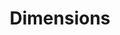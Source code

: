 ---
layout: default
bigquery: https://console.cloud.google.com/bigquery?p=covid-19-dimensions-ai&page=table&d=data&t=publications
contributors: Digital Science, https://www.digital-science.com/
cost: Free for personal, non-commercial use.
description: Dimensions contains more than 100 million publications, ranging from
  articles published in scholarly journals, books and book chapters, to preprints
  and conference proceedings. All publications are contextualized with linked data
  sets, funding, publications, patents, clinical trials, and policy documents. You
  can also view associated categories, funders, institutions, and researcher profiles.
documentation: https://docs.dimensions.ai/bigquery/index.html
last_edit: 04/12/2022, 21:24:20
location: https://www.dimensions.ai/products/free/
maintained_by: Digital Science, https://www.digital-science.com/
schema_fields:
- mesh_terms
- publication_date
- filing_date
- original_assignee_orgs
- end_year
- open_access_categories_v2
- proceedings_title
- patent_ids
- date_inserted
- inventor_names
- editors
- active_years
- funding_cad
- funding_gbp
- publisher
- funder_org_countries
- funding_jpy
- embargo_date
- phase
- supporting_grant_ids
- research_orgs
- research_org_countries
- funding_currency
- legal_events
- category_for
- address
- altmetrics
- reference_ids
- brief_title
- established
- concepts
- assignee_orgs
- category_icrp_cso
- gender
- associated_publication_pmid
- citation_string
- expiration_year
- family_members_ids
- funder_org
- name
- publication_ids
- language
- filing_status
- family_count
- investigators
- book_title
- research_org_country_names
- category_icrp_ct
- wikipedia_url
- pmcid
- pmid
- date_online
- cpc
- category_bra
- type
- source_id
- abstract
- description
- associated_publication_id
- subtitles
- current_assignee_countries
- eisbn
- current_assignee_orgs
- expiration_date
- registry
- issue
- acronym
- funder_org_state_codes
- citations_count
- original_title
- funding_aud
- repository_name
- funder_org_acronyms
- date_normal
- research_org_state_names
- title
- category_rcdc
- funder_orgs
- date
- funder_countries
- repository_url
- created_date
- doi
- types
- category_hra
- ipcr
- mesh_headings
- kind
- parent_id
- resulting_publication_doi
- start_year
- funding_eur
- metrics
- priority_year
- original_assignee
- linkout
- granted_year
- date_modified
- year
- foa_number
- research_org_city_names
- funding_details
- journal_lists
- id
- labels
- funder_org_cities
- links
- associated_grant_ids
- aliases
- email_address
- granted_date
- cited_by_ids
- license
- original_assignee_countries
- assignee_countries
- original_abstract
- journal
- citations
- funding_amount
- research_org_cities
- associated_publication_arxiv_id
- relationships
- acronyms
- external_ids
- status
- funding_nzd
- legal_status
- open_access_categories
- categories
- publication_year
- category_sdg
- jurisdiction
- conditions
- authors
- volume
- interventions
- filing_year
- category_hrcs_hc
- start_date
- funding_usd
- resulting_publication_ids
- application_number
- arxiv_id
- funding_chf
- category_hrcs_rac
- repository_id
- family_id
- current_assignee
- date_print
- conference
- clinical_trial_ids
- funding_cny
- book_series_title
- associated_publication_doi
- researcher_ids
- grant_number
- pages
- end_date
- organisation_details
- date_imported_gbq
- priority_date
- research_org_state_codes
- isbn
- acknowledgements
- category_uoa
shortname: dimensions
tags:
- scholarly literature
- patents
- funding
- clinical trials
- academic profiles
terms_of_use: 'Use of both the Dimensions COVID-19 dataset and full Dimensions dataset
  are subject to the Dimensions Terms of use: https://www.dimensions.ai/policies-terms-legal '
title: Dimensions
uuid: dcff88bd-fe6b-4fdb-8159-809bf9d7bc1c
---